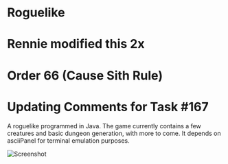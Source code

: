 # Roguelike
# Rennie modified this 2x
# Order 66 (Cause Sith Rule)
# Updating Comments for Task #167
A roguelike programmed in Java. The game currently contains a few creatures and basic dungeon generation, with more to come. It depends on asciiPanel for terminal emulation purposes.

![Screenshot](https://jellepelgrims.com/img/workshop_gamedev_part4.png)
